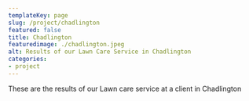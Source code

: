 ```yaml
---
templateKey: page
slug: /project/chadlington
featured: false
title: Chadlington
featuredimage: ./chadlington.jpeg
alt: Results of our Lawn Care Service in Chadlington
categories:
- project
---
```

These are the results of our Lawn care service at a client in Chadlington



